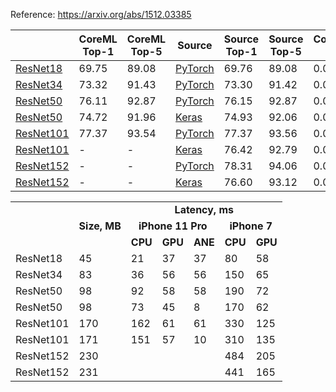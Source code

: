 Reference: https://arxiv.org/abs/1512.03385

|   | CoreML Top-1 | CoreML Top-5 | Source | Source Top-1 | Source Top-5 | Conversion Diff |
|---|--------------|--------------|--------|--------------|--------------|-----------------|
| [ResNet18](https://dl.dropboxusercontent.com/s/kb9cvlhq7napk0l/resnet18_torchvision.mlmodel?dl=0) | 69.75 | 89.08 | [PyTorch](https://github.com/pytorch/vision/blob/7aea80c9497ff78353fef1d9699490c5da6f41b6/torchvision/models/resnet.py#L232) | 69.76 | 89.08 | 0.0158 |
| [ResNet34](https://dl.dropboxusercontent.com/s/1mswx0g912emzov/resnet34_torchvision.mlmodel?dl=0) | 73.32 | 91.43 | [PyTorch](https://github.com/pytorch/vision/blob/7aea80c9497ff78353fef1d9699490c5da6f41b6/torchvision/models/resnet.py#L244) | 73.30 | 91.42 | 0.0193 |
| [ResNet50](https://dl.dropboxusercontent.com/s/s9hllnvbvxdp8j2/resnet50_torchvision.mlmodel?dl=0) | 76.11 | 92.87 | [PyTorch](https://github.com/pytorch/vision/blob/7aea80c9497ff78353fef1d9699490c5da6f41b6/torchvision/models/resnet.py#L256) | 76.15 | 92.87 | 0.0183 |
| [ResNet50](https://dl.dropboxusercontent.com/s/h4rmfx72n9o1pvr/resnet50_keras_applications.mlmodel?dl=0) | 74.72 | 91.96 | [Keras](https://github.com/keras-team/keras-applications/blob/bc89834ed36935ab4a4994446e34ff81c0d8e1b7/keras_applications/resnet_common.py#L423) | 74.93	| 92.06 | 0.0463 |
| [ResNet101](https://dl.dropboxusercontent.com/s/xuwfhjeinndmyh2/resnet101_torchvision.mlmodel?dl=0) | 77.37 | 93.54 | [PyTorch](https://github.com/pytorch/vision/blob/7aea80c9497ff78353fef1d9699490c5da6f41b6/torchvision/models/resnet.py#L268) | 77.37 | 93.56 | 0.0454 |
| [ResNet101](https://dl.dropboxusercontent.com/s/h7vuy33pyqkvehq/resnet101_keras_applications.mlmodel?dl=0) | - | - | [Keras](https://github.com/keras-team/keras-applications/blob/bc89834ed36935ab4a4994446e34ff81c0d8e1b7/keras_applications/resnet_common.py#L443) | 76.42	| 92.79 | 0.0413 |
| [ResNet152](https://dl.dropboxusercontent.com/s/krztu2psx1z7exx/resnet152_torchvision.mlmodel?dl=0) | - | - | [PyTorch](https://github.com/pytorch/vision/blob/7aea80c9497ff78353fef1d9699490c5da6f41b6/torchvision/models/resnet.py#L280) | 78.31 | 94.06 | 0.0803 |
| [ResNet152](https://dl.dropboxusercontent.com/s/wqzr2owu8i6498m/resnet152_keras_applications.mlmodel?dl=0) | - | - | [Keras](https://github.com/keras-team/keras-applications/blob/bc89834ed36935ab4a4994446e34ff81c0d8e1b7/keras_applications/resnet_common.py#L463) | 76.60	| 93.12 | 0.0676 |

<table>
  <tbody>
    <tr>
      <td rowspan=3></td>
      <td rowspan=3 align="center"><b>Size, MB</b></td>
      <td colspan="5" align="center"><b>Latency, ms</b></td>
    </tr>
    <tr>
      <td colspan="3" align="center"><b>iPhone 11 Pro</b></td>
      <td colspan="2" align="center"><b>iPhone 7</b></td>
    </tr>
    <tr>
      <td><b>CPU</b></td>
      <td><b>GPU</b></td>
      <td><b>ANE</b></td>
      <td><b>CPU</b></td>
      <td><b>GPU</b></td>
    </tr>
    <tr>
      <td>ResNet18</td>
      <td>45</td>
      <td>21</td>
      <td>37</td>
      <td>37</td>
      <td>80</td>
      <td>58</td>
    </tr>
    <tr>
      <td>ResNet34</td>
      <td>83</td>
      <td>36</td>
      <td>56</td>
      <td>56</td>
      <td>150</td>
      <td>65</td>
    </tr>
    <tr>
      <td>ResNet50</td>
      <td>98</td>
      <td>92</td>
      <td>58</td>
      <td>58</td>
      <td>190</td>
      <td>72</td>
    </tr>
    <tr>
      <td>ResNet50</td>
      <td>98</td>
      <td>73</td>
      <td>45</td>
      <td>8</td>
      <td>170</td>
      <td>62</td>
    </tr>
    <tr>
      <td>ResNet101</td>
      <td>170</td>
      <td>162</td>
      <td>61</td>
      <td>61</td>
      <td>330</td>
      <td>125</td>
    </tr>
    <tr>
      <td>ResNet101</td>
      <td>171</td>
      <td>151</td>
      <td>57</td>
      <td>10</td>
      <td>310</td>
      <td>135</td>
    </tr>
    <tr>
      <td>ResNet152</td>
      <td>230</td>
      <td>&nbsp;</td>
      <td>&nbsp;</td>
      <td>&nbsp;</td>
      <td>484</td>
      <td>205</td>
    </tr>
    <tr>
      <td>ResNet152</td>
      <td>231</td>
      <td>&nbsp;</td>
      <td>&nbsp;</td>
      <td>&nbsp;</td>
      <td>441</td>
      <td>165</td>
    </tr>
  </tbody>
</table>
